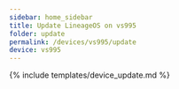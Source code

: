 ```yaml
---
sidebar: home_sidebar
title: Update LineageOS on vs995
folder: update
permalink: /devices/vs995/update
device: vs995
---
```

{% include templates/device_update.md %}
